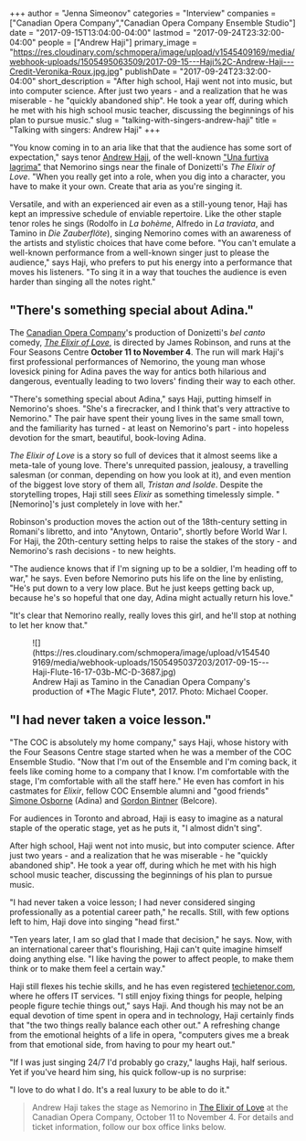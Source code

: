 +++
author = "Jenna Simeonov"
categories = "Interview"
companies = ["Canadian Opera Company","Canadian Opera Company Ensemble Studio"]
date = "2017-09-15T13:04:00-04:00"
lastmod = "2017-09-24T23:32:00-04:00"
people = ["Andrew Haji"]
primary_image = "https://res.cloudinary.com/schmopera/image/upload/v1545409169/media/webhook-uploads/1505495063509/2017-09-15---Haji%2C-Andrew-Haji---Credit-Veronika-Roux.jpg.jpg"
publishDate = "2017-09-24T23:32:00-04:00"
short_description = "After high school, Haji went not into music, but into computer science. After just two years - and a realization that he was miserable - he &quot;quickly abandoned ship&quot;. He took a year off, during which he met with his high school music teacher, discussing the beginnings of his plan to pursue music."
slug = "talking-with-singers-andrew-haji"
title = "Talking with singers: Andrew Haji"
+++

"You know coming in to an aria like that that the audience has some sort of expectation," says tenor [Andrew Haji](/scene/people/andrew-haji/), of the well-known ["Una furtiva lagrima"](/aria-guides-una-furtiva-lagrima/) that Nemorino sings near the finale of Donizetti's *The Elixir of Love*. "When you really get into a role, when you dig into a character, you have to make it your own. Create that aria as you're singing it.

Versatile, and with an experienced air even as a still-young tenor, Haji has kept an impressive schedule of enviable repertoire. Like the other staple tenor roles he sings (Rodolfo in *La bohème*, Alfredo in *La traviata*, and Tamino in *Die Zauberflöte*), singing Nemorino comes with an awareness of the artists and stylistic choices that have come before. "You can't emulate a well-known performance from a well-known singer just to please the audience," says Haji, who prefers to put his energy into a performance that moves his listeners. "To sing it in a way that touches the audience is even harder than singing all the notes right."

## "There's something special about Adina."

The [Canadian Opera Company](/scene/companies/canadian-opera-company/)'s production of Donizetti's *bel canto* comedy, [*The Elixir of Love*](http://coc.ca/PerformancesAndTickets/1718Season/ElixirofLove.aspx), is directed by James Robinson, and runs at the Four Seasons Centre **October 11 to November 4**. The run will mark Haji's first professional performances of Nemorino, the young man whose lovesick pining for Adina paves the way for antics both hilarious and dangerous, eventually leading to two lovers' finding their way to each other.

"There's something special about Adina," says Haji, putting himself in Nemorino's shoes. "She's a firecracker, and I think that's very attractive to Nemorino." The pair have spent their young lives in the same small town, and the familiarity has turned - at least on Nemorino's part - into hopeless devotion for the smart, beautiful, book-loving Adina.

*The Elixir of Love* is a story so full of devices that it almost seems like a meta-tale of young love. There's unrequited passion, jealousy, a travelling salesman (or conman, depending on how you look at it), and even mention of the biggest love story of them all, *Tristan and Isolde*. Despite the storytelling tropes, Haji still sees *Elixir* as something timelessly simple. "[Nemorino]'s just completely in love with her."

Robinson's production moves the action out of the 18th-century setting in Romani's libretto, and into "Anytown, Ontario", shortly before World War I. For Haji, the 20th-century setting helps to raise the stakes of the story - and Nemorino's rash decisions - to new heights. 

"The audience knows that if I'm signing up to be a soldier, I'm heading off to war," he says. Even before Nemorino puts his life on the line by enlisting, "He's put down to a very low place. But he just keeps getting back up, because he's so hopeful that one day, Adina might actually return his love."

"It's clear that Nemorino really, really loves this girl, and he'll stop at nothing to let her know that."

<figure data-type="image">
![](https://res.cloudinary.com/schmopera/image/upload/v1545409169/media/webhook-uploads/1505495037203/2017-09-15---Haji-Flute-16-17-03b-MC-D-3687.jpg)
<figcaption>Andrew Haji as Tamino in the Canadian Opera Company's production of *The Magic Flute*, 2017. Photo: Michael Cooper.</figcaption>
</figure>

## "I had never taken a voice lesson."

"The COC is absolutely my home company," says Haji, whose history with the Four Seasons Centre stage started when he was a member of the COC Ensemble Studio. "Now that I'm out of the Ensemble and I'm coming back, it feels like coming home to a company that I know. I'm comfortable with the stage, I'm comfortable with all the staff here." He even has comfort in his castmates for *Elixir*, fellow COC Ensemble alumni and "good friends" [Simone Osborne](/talking-with-singers-simone-osborne/) (Adina) and [Gordon Bintner](/scene/people/gordon-bintner/) (Belcore).

For audiences in Toronto and abroad, Haji is easy to imagine as a natural staple of the operatic stage, yet as he puts it, "I almost didn't sing".

After high school, Haji went not into music, but into computer science. After just two years - and a realization that he was miserable - he "quickly abandoned ship". He took a year off, during which he met with his high school music teacher, discussing the beginnings of his plan to pursue music.

"I had never taken a voice lesson; I had never considered singing professionally as a potential career path," he recalls. Still, with few options left to him, Haji dove into singing "head first."

"Ten years later, I am so glad that I made that decision," he says. Now, with an international career that's flourishing, Haji can't quite imagine himself doing anything else. "I like having the power to affect people, to make them think or to make them feel a certain way." 

Haji still flexes his techie skills, and he has even registered [techietenor.com](https://www.techietenor.com/), where he offers IT services. "I still enjoy fixing things for people, helping people figure techie things out," says Haji. And though his may not be an equal devotion of time spent in opera and in technology, Haji certainly finds that "the two things really balance each other out." A refreshing change from the emotional heights of a life in opera, "computers gives me a break from that emotional side, from having to pour my heart out."

"If I was just singing 24/7 I'd probably go crazy," laughs Haji, half serious. Yet if you've heard him sing, his quick follow-up is no surprise:

"I love to do what I do. It's a real luxury to be able to do it."

>Andrew Haji takes the stage as Nemorino in [The Elixir of Love](http://coc.ca/PerformancesAndTickets/1718Season/ElixirofLove.aspx) at the Canadian Opera Company, October 11 to November 4. For details and ticket information, follow our box office links below.
